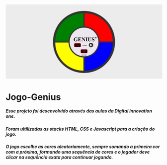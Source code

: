 ![JOGO-GENIUS](https://github.com/Tiag0Santos/Jogo-Genius/blob/main/assets/genius.png)
# Jogo-Genius
##### Esse projeto foi desenvolvido através das aulas da Digital innovation one.
##### Foram ultilizadas as stacks HTML, CSS e Javascript para a criação do jogo.
##### O jogo escolhe as cores aleatoriamente, sempre somando a primeira cor com a próxima, formando uma sequência de cores e o jogador deve clicar na sequência exata para continuar jogando.
